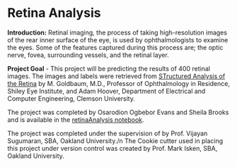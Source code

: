 # Retina Analysis

**Introduction:** Retinal imaging, the process of taking high-resolution images of the rear inner surface of the eye, is used by ophthalmologists to examine the eyes. Some of the features captured during this process are; the optic nerve, fovea, surrounding vessels, and the retinal layer.

**Project Goal** - This project will be predicting the results of 400 retinal images. The images and labels were retrieved from [STructured Analysis of the Retina](https://cecas.clemson.edu/~ahoover/stare/) by M. Goldbaum, M.D., Professor of Ophthalmology in Residence, Shiley Eye Institute, and Adam Hoover, Department of Electrical and Computer Engineering, Clemson University.

The project was completed by Osarodion Ogbebor Evans and Sheila Brooks and is available in the [retinaAnalysis notebook](retinaAnalysis.ipynb).

The project was completed under the supervision of by Prof. Vijayan Sugumaran, SBA, Oakland University./n
The Cookie cutter used in placing this project under version control was created by Prof. Mark Isken, SBA, Oakland University.
